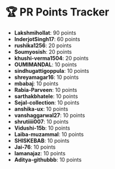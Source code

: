 # 🏆 PR Points Tracker

- **Lakshmihollat**: 90 points
- **InderjotSingh17**: 60 points
- **rushika1256**: 20 points
- **Soumyosish**: 20 points
- **khushi-verma1504**: 20 points
- **OUMIMANDAL**: 10 points
- **sindhugattigoppula**: 10 points
- **shreyamagar16**: 10 points
- **mbabaj**: 10 points
- **Rabia-Parveen**: 10 points
- **sarthakbhatele**: 10 points
- **Sejal-collection**: 10 points
- **anshika-ux**: 10 points
- **vanshaggarwal27**: 10 points
- **shrutiiii007**: 10 points
- **Vidushi-15b**: 10 points
- **Laiba-muzammal**: 10 points
- **SHISKEBAB**: 10 points
- **Jai-76**: 10 points
- **Iamanajaz**: 10 points
- **Aditya-githubbb**: 10 points
